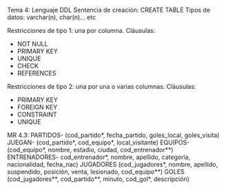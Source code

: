 Tema 4: Lenguaje DDL
Sentencia de creación: CREATE TABLE
Tipos de datos: varchar(n), char(n)... etc

Restricciones de tipo 1: una por columna. Cláusulas:
- NOT NULL
- PRIMARY KEY
- UNIQUE
- CHECK
- REFERENCES

Restricciones de tipo 2: una por una o varias columnas. Cláusulas:
- PRIMARY KEY
- FOREIGN KEY
- CONSTRAINT
- UNIQUE

MR 4.3: 
PARTIDOS- (cod_partido*, fecha_partido, goles_local, goles_visita)
JUEGAN- (cod_partido*, cod_equipo*, local_visitante)
EQUIPOS- (cod_equipo*, nombre, estadio, ciudad, cod_entrenador**)
ENTRENADORES- cod_entrenador*, nombre, apellido, categoría, nacionalidad, fecha_nac)
JUGADORES (cod_jugadores*, nombre, apellido, suspendido, posición, venta, lesionado, cod_equipo**)
GOLES (cod_jugadores**, cod_partido**, minuto, cod_gol*, descripción)
